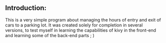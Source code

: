 ## Introduction:

This is a very simple program about managing the hours of entry and exit of cars to a parking lot. It was created solely for completion in several versions, to test myself in learning the capabilities of kivy in the front-end and learning some of the back-end parts ; )

